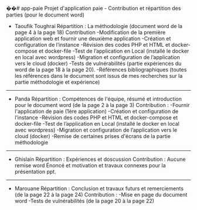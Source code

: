 ��#   a p p - p a i e 
 
Projet d'application paie  -  Contribution  et répartition des parties (pour le document word)

- Taoufik Toughrai
   Répartition : La méthodologie (document word de la page 4 à la page 18)
   Contribution
       -Modification de la première application web et fournir une deuxième application
       -Création et configuration de l’instance
       -Révision des codes PHP et HTML  et docker-compose et docker-file
       -Test de l’application en Local (installé le docker en local avec wordpress) 
       -Migration et configuration de l’application vers le cloud (docker)
       -Tests de vulnérabilités (partie expériences du word de la page 18 à la page 20). 
       -Références bibliographiques (toutes les références dans le document sont issus de mes recherches sur la partie méthodologie et expérience)
---------------------------------------------------------------------------------------------------------------------------------------------------
- Panda
  Répartition : Compétences de l'équipe, résumé et introduction pour le document word (de la page 2 à la page 3) 
  Contribution :
       -Fournir l'application de paie (1ère application)
       -Création et configuration de l’instance
       -Révision des codes PHP et HTML  et docker-compose et docker-file
       -Test de l’application en Local (installé le docker en local avec wordpress) 
       -Migration et configuration de l’application vers le cloud (docker)
       -Remise de certaines prises d'écrans de la partie méthodologie
----------------------------------------------------------------------------------------------------------------------------------------------------
- Ghislain
  Répartition : Expériences et doscussion
  Contribution : Aucune remise word
                 Énoncé et motivation et travaux connexes pour la présentation ppt.
----------------------------------------------------------------------------------------------------------------------------------------------------
- Marouane
  Répartition : Conclusion et travaux futurs et remerciements (de la page 22 à la page 24)
  Contribution :
        -Mise en page du document word
        -Tests de vulnérabilités (de la page 20 à la page 22)
